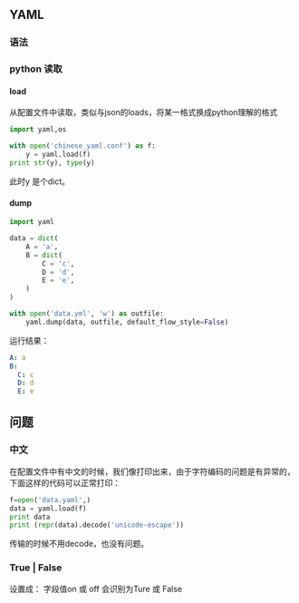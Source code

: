 ## YAML

### 语法



### python 读取

#### load

从配置文件中读取，类似与json的loads，将某一格式换成python理解的格式

```python
import yaml,os

with open('chinese_yaml.conf') as f:
    y = yaml.load(f)
print str(y), type(y)
```

此时y 是个dict。



#### dump

```python
import yaml

data = dict(
    A = 'a',
    B = dict(
        C = 'c',
        D = 'd',
        E = 'e',
    )
)

with open('data.yml', 'w') as outfile:
    yaml.dump(data, outfile, default_flow_style=False)
```

运行结果：

```yaml
A: a
B:
  C: c
  D: d
  E: e
```



## 问题

### 中文

在配置文件中有中文的时候，我们像打印出来，由于字符编码的问题是有异常的，下面这样的代码可以正常打印：

```python
f=open('data.yaml',)
data = yaml.load(f)
print data
print (repr(data).decode('unicode-escape'))
```



传输的时候不用decode，也没有问题。



### True | False

设置成： 字段值on 或 off 会识别为Ture 或 False

